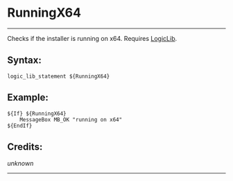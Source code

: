 # RunningX64

---

Checks if the installer is running on x64. Requires [LogicLib][1].

## Syntax:

	logic_lib_statement ${RunningX64}

## Example:

	${If} ${RunningX64}
		MessageBox MB_OK "running on x64"
	${EndIf}

## Credits:

*unknown*

---

[1]: https://github.com/NSIS-Handbook/Documentation/tree/master/Includes/LogicLib